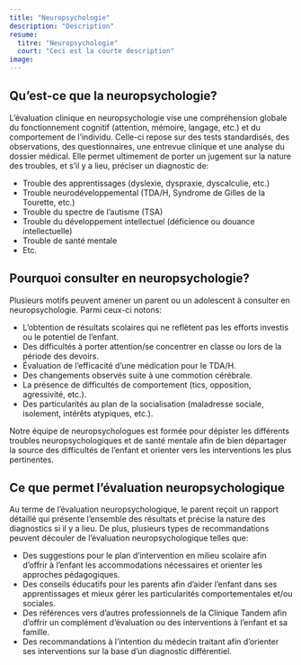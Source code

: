 ```yaml
---
title: "Neuropsychologie"
description: "Description"
resume:
  titre: "Neuropsychologie"
  court: "Ceci est la courte description"
image:
---
```


## Qu’est-ce que la neuropsychologie?

L’évaluation clinique en neuropsychologie vise une compréhension globale du fonctionnement cognitif (attention, mémoire, langage, etc.) et du comportement de l’individu. Celle-ci repose sur des tests standardisés, des observations, des questionnaires, une entrevue clinique et une analyse du dossier médical. Elle permet ultimement de porter un jugement sur la nature des troubles, et s’il y a lieu, préciser un diagnostic de:

- Trouble des apprentissages (dyslexie, dyspraxie, dyscalculie, etc.)
- Trouble neurodéveloppemental (TDA/H, Syndrome de Gilles de la Tourette, etc.)
- Trouble du spectre de l’autisme (TSA)
- Trouble du développement intellectuel (déficience ou douance intellectuelle) 
- Trouble de santé mentale
- Etc.

## Pourquoi consulter en neuropsychologie?

Plusieurs motifs peuvent amener un parent ou un adolescent à consulter en neuropsychologie. Parmi ceux-ci notons:

- L’obtention de résultats scolaires qui ne reflètent pas les efforts investis ou le potentiel de l’enfant.
- Des difficultés à porter attention/se concentrer en classe ou lors de la période des devoirs.
- Évaluation de l’efficacité d’une médication pour le TDA/H.
- Des changements observés suite à une commotion cérébrale.
- La présence de difficultés de comportement (tics, opposition, agressivité, etc.).
- Des particularités au plan de la socialisation (maladresse sociale, isolement, intérêts atypiques, etc.). 

Notre équipe de neuropsychologues est formée pour dépister les différents troubles neuropsychologiques et de santé mentale afin de bien départager la source des difficultés de l’enfant et orienter vers les interventions les plus pertinentes.

## Ce que permet l’évaluation neuropsychologique

Au terme de l’évaluation neuropsychologique, le parent reçoit un rapport détaillé qui présente l’ensemble des résultats et précise la nature des diagnostics si il y a lieu. De plus, plusieurs types de recommandations peuvent découler de l’évaluation neuropsychologique telles que:

- Des suggestions pour le plan d’intervention en milieu scolaire afin d’offrir à l’enfant les accommodations nécessaires et orienter les approches pédagogiques.
- Des conseils éducatifs pour les parents afin d’aider l’enfant dans ses apprentissages et mieux gérer les particularités comportementales et/ou sociales.
- Des références vers d’autres professionnels de la Clinique Tandem afin d’offrir un complément d’évaluation ou des interventions à l’enfant et sa famille.
- Des recommandations à l’intention du médecin traitant afin d’orienter ses interventions sur la base d’un diagnostic différentiel.
